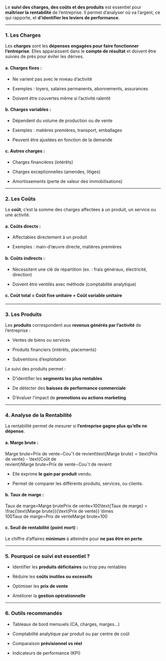Le **suivi des charges, des coûts et des produits** est essentiel pour **maîtriser la rentabilité** de l’entreprise. Il permet d’analyser où va l’argent, ce qui rapporte, et **d’identifier les leviers de performance**.

---

### 1. **Les Charges**

Les **charges** sont les **dépenses engagées pour faire fonctionner l’entreprise**. Elles apparaissent dans le **compte de résultat** et doivent être suivies de près pour éviter les dérives.

#### a. **Charges fixes** :

- Ne varient pas avec le niveau d’activité
    
- Exemples : loyers, salaires permanents, abonnements, assurances
    
- Doivent être couvertes même si l’activité ralentit
    

#### b. **Charges variables** :

- Dépendent du volume de production ou de vente
    
- Exemples : matières premières, transport, emballages
    
- Peuvent être ajustées en fonction de la demande
    

#### c. **Autres charges** :

- Charges financières (intérêts)
    
- Charges exceptionnelles (amendes, litiges)
    
- Amortissements (perte de valeur des immobilisations)
    

---

### 2. **Les Coûts**

Le **coût**, c’est la somme des charges affectées à un produit, un service ou une activité.

#### a. **Coûts directs** :

- Affectables directement à un produit
    
- Exemples : main-d’œuvre directe, matières premières
    

#### b. **Coûts indirects** :

- Nécessitent une clé de répartition (ex. : frais généraux, électricité, direction)
    
- Doivent être ventilés avec méthode (comptabilité analytique)
    

#### c. **Coût total** = Coût fixe unitaire + Coût variable unitaire

---

### 3. **Les Produits**

Les **produits** correspondent aux **revenus générés par l’activité** de l’entreprise :

- Ventes de biens ou services
    
- Produits financiers (intérêts, placements)
    
- Subventions d’exploitation
    

Le suivi des produits permet :

- D’identifier les **segments les plus rentables**
    
- De détecter des **baisses de performance commerciale**
    
- D’évaluer l’impact de **promotions ou actions marketing**
    

---

### 4. **Analyse de la Rentabilité**

La rentabilité permet de mesurer si **l’entreprise gagne plus qu’elle ne dépense**.

#### a. **Marge brute** :

Marge brute=Prix de vente−Couˆt de revient\text{Marge brute} = \text{Prix de vente} - \text{Coût de revient}Marge brute=Prix de vente−Couˆt de revient

- Elle exprime **le gain par produit** vendu.
    
- Permet de comparer les différents produits, services, ou clients.
    

#### b. **Taux de marge** :

Taux de marge=Marge brutePrix de vente×100\text{Taux de marge} = \frac{\text{Marge brute}}{\text{Prix de vente}} \times 100Taux de marge=Prix de venteMarge brute​×100

#### c. **Seuil de rentabilité (point mort)** :

Le chiffre d’affaires **minimum** à atteindre pour **ne pas être en perte**.

---

### 5. **Pourquoi ce suivi est essentiel ?**

- Identifier les **produits déficitaires** ou trop peu rentables
    
- Réduire les **coûts inutiles ou excessifs**
    
- Optimiser les **prix de vente**
    
- Améliorer la **gestion opérationnelle**
    

---

### 6. **Outils recommandés**

- Tableaux de bord mensuels (CA, charges, marges…)
    
- Comptabilité analytique par produit ou par centre de coût
    
- Comparaison **prévisionnel vs réel**
    
- Indicateurs de performance (KPI)